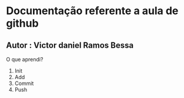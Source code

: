 # Documentação referente a aula de github

## Autor : Victor daniel Ramos Bessa


<p>O que aprendi?</p>
<ol>
    <li>Init</li>
    <li>Add</li>
    <li>Commit</li>
    <li>Push</li>